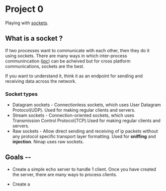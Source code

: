 # Project 0
Playing with [sockets](https://en.wikipedia.org/wiki/Network_socket).

## What is a socket ?
If two processes want to communicate with each other, then they do it using
sockets. There are many ways in which inter-process 
communincation ([ipc](https://en.wikipedia.org/wiki/Inter-process_communication#Approaches)) 
can be acheived but for cross platform communications, sockets are the best. 

If you want to understand it, think it as an endpoint for sending and receiving data across the network.

### Socket types
+ Datagram sockets - Connectionless sockets, which uses User Datagram Protocol(UDP). Used for making regular clients and servers.
+ Stream sockets - Connection-oriented sockets, which uses Transmission Control Protocol(TCP).Used for making regular clients and servers.
+ Raw sockets - Allow direct sending and receiving of ip packets without any protocol specific transport layer formatting.
  Used for **sniffing** and **injection**. Nmap uses raw sockets.

## Goals --
+ Create a simple echo server to handle 1 client.
  Once you have created the server, there are many ways to process clients.
  
+ Create a 




